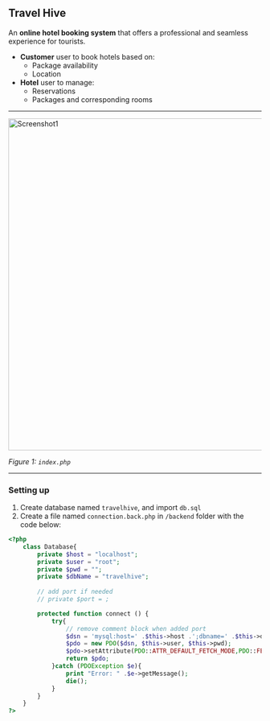 ## Travel Hive
An **online hotel booking system** that offers a professional and seamless experience for tourists.

- **Customer** user to book hotels based on: 
  - Package availability 
  - Location 
- **Hotel** user to manage: 
  - Reservations 
  - Packages and corresponding rooms 
 ---

<img src="https://user-images.githubusercontent.com/102596628/226254835-1fbf3033-1cd9-48ce-8939-ba6e0c947fb5.png" alt="Screenshot1" width="660" />

*Figure 1: `index.php`*

--- 
### Setting up
1. Create database named `travelhive`, and import `db.sql`
2. Create a file named `connection.back.php` in `/backend` folder with the code below: 

```php
<?php
    class Database{
        private $host = "localhost";
        private $user = "root";
        private $pwd = "";
        private $dbName = "travelhive";
        
        // add port if needed
        // private $port = ;

        protected function connect () {
            try{
                // remove comment block when added port
                $dsn = 'mysql:host=' .$this->host .';dbname=' .$this->dbName /*.';port=' .$this->port*/;
                $pdo = new PDO($dsn, $this->user, $this->pwd);
                $pdo->setAttribute(PDO::ATTR_DEFAULT_FETCH_MODE,PDO::FETCH_ASSOC);
                return $pdo;
            }catch (PDOException $e){
                print "Error: " .$e->getMessage();
                die();
            }
        }
    }
?>
```
